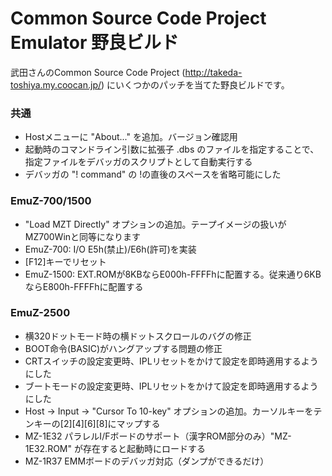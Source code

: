 # Common Source Code Project Emulator 野良ビルド
武田さんのCommon Source Code Project (http://takeda-toshiya.my.coocan.jp/) にいくつかのパッチを当てた野良ビルドです。

### 共通
- Hostメニューに "About..." を追加。バージョン確認用
- 起動時のコマンドライン引数に拡張子 .dbs のファイルを指定することで、指定ファイルをデバッガのスクリプトとして自動実行する
- デバッガの "! command" の !の直後のスペースを省略可能にした

### EmuZ-700/1500
- "Load MZT Directly" オプションの追加。テープイメージの扱いがMZ700Winと同等になります
- EmuZ-700: I/O E5h(禁止)/E6h(許可)を実装
- [F12]キーでリセット
- EmuZ-1500: EXT.ROMが8KBならE000h-FFFFhに配置する。従来通り6KBならE800h-FFFFhに配置する

### EmuZ-2500
- 横320ドットモード時の横ドットスクロールのバグの修正
- BOOT命令(BASIC)がハングアップする問題の修正
- CRTスイッチの設定変更時、IPLリセットをかけて設定を即時適用するようにした
- ブートモードの設定変更時、IPLリセットをかけて設定を即時適用するようにした
- Host → Input → "Cursor To 10-key" オプションの追加。カーソルキーをテンキーの[2][4][6][8]にマップする
- MZ-1E32 パラレルI/Fボードのサポート（漢字ROM部分のみ）"MZ-1E32.ROM" が存在すると起動時にロードする
- MZ-1R37 EMMボードのデバッガ対応（ダンプができるだけ）
